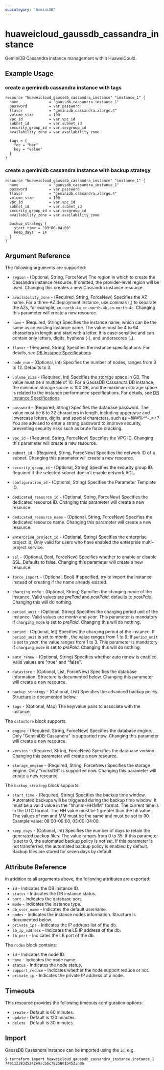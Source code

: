 ```yaml
---
subcategory: "GeminiDB"
---
```


# huaweicloud_gaussdb_cassandra_instance

GeminiDB Cassandra instance management within HuaweiCould.

## Example Usage

### create a geminidb cassandra instance with tags

```hcl
resource "huaweicloud_gaussdb_cassandra_instance" "instance_1" {
  name              = "gaussdb_cassandra_instance_1"
  password          = var.password
  flavor            = "geminidb.cassandra.xlarge.4"
  volume_size       = 100
  vpc_id            = var.vpc_id
  subnet_id         = var.subnet_id
  security_group_id = var.secgroup_id
  availability_zone = var.availability_zone

  tags = {
    foo = "bar"
    key = "value"
  }
}
```

### create a geminidb cassandra instance with backup strategy

```hcl
resource "huaweicloud_gaussdb_cassandra_instance" "instance_1" {
  name              = "gaussdb_cassandra_instance_1"
  password          = var.password
  flavor            = "geminidb.cassandra.xlarge.4"
  volume_size       = 100
  vpc_id            = var.vpc_id
  subnet_id         = var.subnet_id
  security_group_id = var.secgroup_id
  availability_zone = var.availability_zone

  backup_strategy {
    start_time = "03:00-04:00"
    keep_days  = 14
  }
}
```

## Argument Reference

The following arguments are supported:

* `region` - (Optional, String, ForceNew) The region in which to create the Cassandra instance resource. If omitted, the
  provider-level region will be used. Changing this creates a new Cassandra instance resource.

* `availability_zone` - (Required, String, ForceNew) Specifies the AZ name. For a three-AZ deployment instance,
  use commas (,) to separate the AZs, for example, `cn-north-4a,cn-north-4b,cn-north-4c`.
  Changing this parameter will create a new resource.

* `name` - (Required, String) Specifies the instance name, which can be the same as an existing instance name. The value
  must be 4 to 64 characters in length and start with a letter. It is case-sensitive and can contain only letters,
  digits, hyphens (-), and underscores (_).

* `flavor` - (Required, String) Specifies the instance specifications. For details,
  see [DB Instance Specifications](https://support.huaweicloud.com/intl/en-us/productdesc-geminidb/geminidb_01_0006.html)

* `node_num` - (Optional, Int) Specifies the number of nodes, ranges from 3 to 12. Defaults to 3.

* `volume_size` - (Required, Int) Specifies the storage space in GB. The value must be a multiple of 10. For a GaussDB
  Cassandra DB instance, the minimum storage space is 100 GB, and the maximum storage space is related to the instance
  performance specifications. For details,
  see [DB Instance Specifications](https://support.huaweicloud.com/intl/en-us/productdesc-geminidb/geminidb_01_0006.html)

* `password` - (Required, String) Specifies the database password. The value must be 8 to 32 characters in length,
  including uppercase and lowercase letters, digits, and special characters, such as ~!@#%^*-_=+? You are advised to
  enter a strong password to improve security, preventing security risks such as brute force cracking.

* `vpc_id` - (Required, String, ForceNew) Specifies the VPC ID. Changing this parameter will create a new resource.

* `subnet_id` - (Required, String, ForceNew) Specifies the network ID of a subnet. Changing this parameter will create a
  new resource.

* `security_group_id` - (Optional, String) Specifies the security group ID. Required if the selected subnet doesn't
  enable network ACL.

* `configuration_id` - (Optional, String) Specifies the Parameter Template ID.

* `dedicated_resource_id` - (Optional, String, ForceNew) Specifies the dedicated resource ID. Changing this parameter
  will create a new resource.

* `dedicated_resource_name` - (Optional, String, ForceNew) Specifies the dedicated resource name. Changing this parameter
  will create a new resource.

* `enterprise_project_id` - (Optional, String) Specifies the enterprise project id, Only valid for users who
  have enabled the enterprise multi-project service.

* `ssl` - (Optional, Bool, ForceNew) Specifies whether to enable or disable SSL. Defaults to false. Changing this
  parameter will create a new resource.

* `force_import` - (Optional, Bool) If specified, try to import the instance instead of creating if the name already
  existed.

* `charging_mode` - (Optional, String) Specifies the charging mode of the instance. Valid values are *prePaid*
  and *postPaid*, defaults to *postPaid*. Changing this will do nothing.

* `period_unit` - (Optional, String) Specifies the charging period unit of the instance.
  Valid values are *month* and *year*. This parameter is mandatory if `charging_mode` is set to *prePaid*.
  Changing this will do nothing.

* `period` - (Optional, Int) Specifies the charging period of the instance.
  If `period_unit` is set to *month* , the value ranges from 1 to 9. If `period_unit` is set to *year*, the value
  ranges from 1 to 3. This parameter is mandatory if `charging_mode` is set to *prePaid*. Changing this will
  do nothing.

* `auto_renew` - (Optional, String) Specifies whether auto renew is enabled.
  Valid values are "true" and "false".

* `datastore` - (Optional, List, ForceNew) Specifies the database information. Structure is documented below. Changing
  this parameter will create a new resource.

* `backup_strategy` - (Optional, List) Specifies the advanced backup policy. Structure is documented below.

* `tags` - (Optional, Map) The key/value pairs to associate with the instance.

The `datastore` block supports:

* `engine` - (Required, String, ForceNew) Specifies the database engine. Only "GeminiDB-Cassandra" is supported now.
  Changing this parameter will create a new resource.

* `version` - (Required, String, ForceNew) Specifies the database version.
  Changing this parameter will create a new resource.

* `storage_engine` - (Required, String, ForceNew) Specifies the storage engine. Only "rocksDB" is supported now.
  Changing this parameter will create a new resource.

The `backup_strategy` block supports:

* `start_time` - (Required, String) Specifies the backup time window. Automated backups will be triggered during the
  backup time window. It must be a valid value in the "hh:mm-HH:MM" format. The current time is in the UTC format. The
  HH value must be 1 greater than the hh value. The values of mm and MM must be the same and must be set to 00. Example
  value: 08:00-09:00, 03:00-04:00.

* `keep_days` - (Optional, Int) Specifies the number of days to retain the generated backup files. The value ranges from
  0 to 35. If this parameter is set to 0, the automated backup policy is not set. If this parameter is not transferred,
  the automated backup policy is enabled by default. Backup files are stored for seven days by default.

## Attribute Reference

In addition to all arguments above, the following attributes are exported:

* `id` - Indicates the DB instance ID.
* `status` - Indicates the DB instance status.
* `port` - Indicates the database port.
* `mode` - Indicates the instance type.
* `db_user_name` - Indicates the default username.
* `nodes` - Indicates the instance nodes information. Structure is documented below.
* `private_ips` - Indicates the IP address list of the db.
* `lb_ip_address` - Indicates the LB IP address of the db.
* `lb_port` - Indicates the LB port of the db.

The `nodes` block contains:

* `id` - Indicates the node ID.
* `name` - Indicates the node name.
* `status` - Indicates the node status.
* `support_reduce` - Indicates whether the node support reduce or not.
* `private_ip` - Indicates the private IP address of a node.

## Timeouts

This resource provides the following timeouts configuration options:

* `create` - Default is 60 minutes.
* `update` - Default is 120 minutes.
* `delete` - Default is 30 minutes.

## Import

GaussDB Cassandra instance can be imported using the `id`, e.g.

```
$ terraform import huaweicloud_gaussdb_cassandra_instance.instance_1 749112383d5342e9acb6c7825801b452in06
```
